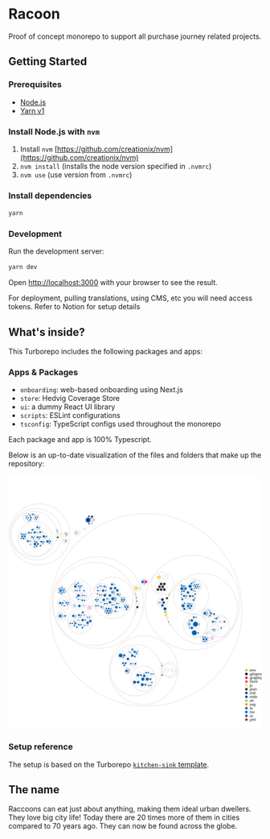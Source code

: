 # Racoon

Proof of concept monorepo to support all purchase journey related projects.

## Getting Started

### Prerequisites

- [Node.js](https://nodejs.org/en/)
- [Yarn v1](https://yarnpkg.com)

### Install Node.js with `nvm`

1. Install `nvm` [https://github.com/creationix/nvm](https://github.com/creationix/nvm)
1. `nvm install` (installs the node version specified in `.nvmrc`)
1. `nvm use` (use version from `.nvmrc`)

### Install dependencies

```sh
yarn
```

### Development

Run the development server:

```sh
yarn dev
```

Open [http://localhost:3000](http://localhost:3000) with your browser to see the result.

For deployment, pulling translations, using CMS, etc you will need access tokens. Refer to Notion for setup details

## What's inside?

This Turborepo includes the following packages and apps:

### Apps & Packages

- `onboarding`: web-based onboarding using Next.js
- `store`: Hedvig Coverage Store
- `ui`: a dummy React UI library
- `scripts`: ESLint configurations
- `tsconfig`: TypeScript configs used throughout the monorepo

Each package and app is 100% Typescript.

Below is an up-to-date visualization of the files and folders that make up the repository:

![Repo visualization diagram](https://github.com/hedviginsurance/racoon/blob/assets/repo-diagram.svg)

### Setup reference

The setup is based on the Turborepo [`kitchen-sink` template](https://github.com/vercel/turborepo/tree/main/examples/kitchen-sink).

## The name

Raccoons can eat just about anything, making them ideal urban dwellers. They love big city life! Today there are 20 times more of them in cities compared to 70 years ago. They can now be found across the globe.
